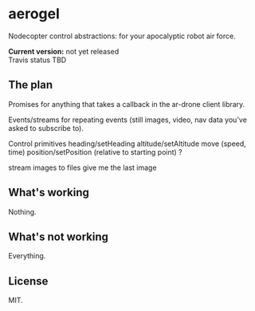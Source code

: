 aerogel
=======

Nodecopter control abstractions: for your apocalyptic robot air force.

__Current version:__ not yet released  
Travis status TBD  

## The plan

Promises for anything that takes a callback in the ar-drone client library.

Events/streams for repeating events (still images, video, nav data you've asked to subscribe to).

Control primitives
	heading/setHeading
	altitude/setAltitude
	move (speed, time)
	position/setPosition (relative to starting point) ? 

stream images to files
give me the last image

## What's working

Nothing.

## What's not working

Everything.

## License

MIT.
